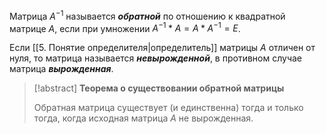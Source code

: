 Матрица $A^{-1}$ называется ***обратной*** по отношению к квадратной матрице $A$, если при умножении $A^{-1} * A = A * A^{-1} = E$.

Если [[5. Понятие определителя|определитель]] матрицы $A$ отличен от нуля, то матрица называется ***невырожденной***, в противном случае матрица ***вырожденная***.

>[!abstract] **Теорема о существовании обратной матрицы**
>
>Обратная матрица существует (и единственна) тогда и только тогда, когда исходная матрица $A$ не вырожденная.

